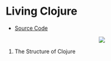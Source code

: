 # Living Clojure

- [Source Code](https://github.com/gigasquid/wonderland-clojure-katas)

<div align="center">
    <img src="https://covers.oreillystatic.com/images/0636920034292/lrg.jpg">
</div>

1. The Structure of Clojure
